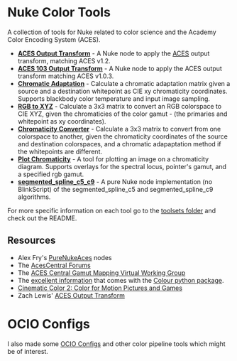 # Nuke Color Tools
A collection of tools for Nuke related to color science and the Academy Color Encoding System (ACES). 
- **[ACES Output Transform](/toolsets/ACES_OutputTransform.nk)** - A Nuke node to apply the [ACES](https://github.com/ampas/aces-dev) output transform, matching ACES v1.2.
- **[ACES 103 Output Transform](/toolsets/ACES_103_OutputTransform.nk)** - A Nuke node to apply the ACES output transform matching ACES v1.0.3.
- **[Chromatic Adaptation](/toolsets/ChromaticAdaptation.nk)** - Calculate a chromatic adaptation matrix given a source and a destination whitepoint as CIE xy chromaticity coordinates. Supports blackbody color temperature and input image sampling.
- **[RGB to XYZ](/toolsets/RGBtoXYZ.nk)** - Calculate a 3x3 matrix to convert an RGB colorspace to CIE XYZ, given the chromaticies of the color gamut - (the primaries and whitepoint as xy coordinates).
- **[Chromaticity Converter](/toolsets/ChromaticityConverter.nk)** - Calculate a 3x3 matrix to convert from one colorspace to another, given the chromaticity coordinates of the source and destination colorspaces, and a chromatic adapaptation method if the whitepoints are different.
- **[Plot Chromaticity](/toolsets/PlotChromaticity.nk)** - A tool for plotting an image on a chromaticity diagram. Supports overlays for the spectral locus, pointer's gamut, and a specified rgb gamut.
- **[segmented_spline_c5_c9](/toolsets/segmented_spline_c5_c9_nuke_only.nk)** - A pure Nuke node implementation (no BlinkScript) of the segmented_spline_c5 and segmented_spline_c9 algorithms.

For more specific information on each tool go to the [toolsets folder](/toolsets) and check out the README.


## Resources
- Alex Fry's [PureNukeAces](https://github.com/alexfry/PureNukeACES) nodes
- The [AcesCentral Forums](https://acescentral.com)
- The [ACES Central Gamut Mapping Virtual Working Group](https://acescentral.com/c/aces-development-acesnext/vwg-aces-gamut-mapping-working-group/80)
- The [excellent information](https://colour.readthedocs.io/en/v0.3.10/colour.models.rgb.html) that comes with the [Colour python package](https://colour.readthedocs.io/en/v0.3.15/index.html).
- [Cinematic Color 2: Color for Motion Pictures and Games](https://nick-shaw.github.io/cinematiccolor/cinematic-color.html#color-science.html)
- Zach Lewis' [ACES Output Transform](https://gist.github.com/zachlewis/786c0be941868644c993fde1c3515c2c)


# OCIO Configs
I also made some [OCIO Configs](https://github.com/jedypod/colortools) and other color pipeline tools which might be of interest.
